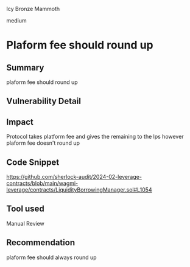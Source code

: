 Icy Bronze Mammoth

medium

# Plaform fee should round up

## Summary
plaform fee should round up

## Vulnerability Detail

## Impact

Protocol takes platform fee and gives the remaining to the lps however plaform fee doesn't round up

## Code Snippet
https://github.com/sherlock-audit/2024-02-leverage-contracts/blob/main/wagmi-leverage/contracts/LiquidityBorrowingManager.sol#L1054

## Tool used

Manual Review

## Recommendation
plaform fee  should always round up